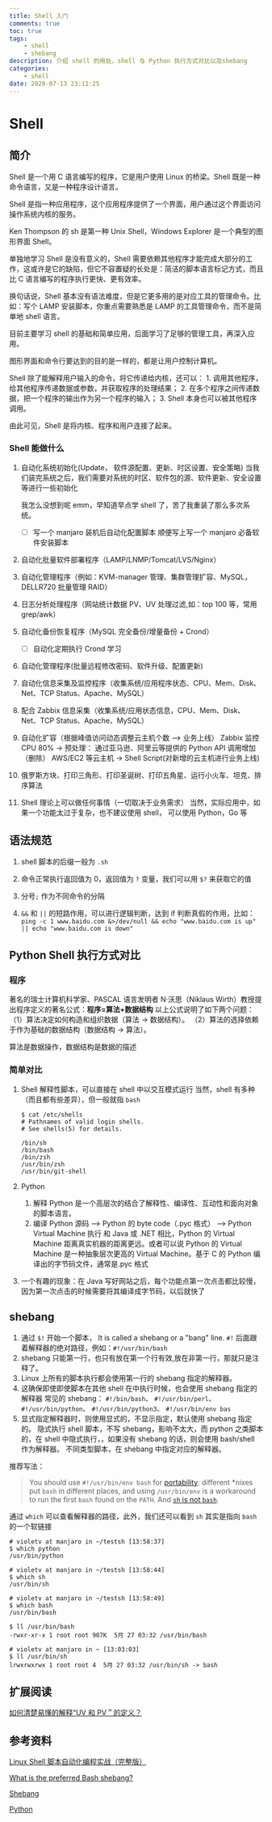 ```yaml
---
title: Shell 入门
comments: true
toc: true
tags:
    - shell
    - shebang
description: 介绍 shell 的用处，shell 与 Python 执行方式对比以及shebang
categories:
    - shell
date: 2020-07-13 23:11:25
---
```


# Shell

## 简介

Shell 是一个用 C 语言编写的程序，它是用户使用 Linux 的桥梁。Shell 既是一种命令语言，又是一种程序设计语言。

Shell 是指一种应用程序，这个应用程序提供了一个界面，用户通过这个界面访问操作系统内核的服务。

Ken Thompson 的 sh 是第一种 Unix Shell，Windows Explorer 是一个典型的图形界面 Shell。

单独地学习 Shell 是没有意义的，Shell 需要依赖其他程序才能完成大部分的工作，这或许是它的缺陷，但它不容置疑的长处是：简洁的脚本语言标记方式，而且比 C 语言编写的程序执行更快、更有效率。

换句话说，Shell 基本没有语法难度，但是它更多用的是对应工具的管理命令。比如：写个 LAMP 安装脚本，你重点需要熟悉是 LAMP 的工具管理命令，而不是简单地 shell 语言。

目前主要学习 shell 的基础和简单应用，后面学习了足够的管理工具，再深入应用。

图形界面和命令行要达到的目的是一样的，都是让用户控制计算机。

Shell 除了能解释用户输入的命令，将它传递给内核，还可以： 1. 调用其他程序，给其他程序传递数据或参数，并获取程序的处理结果； 2. 在多个程序之间传递数据，把一个程序的输出作为另一个程序的输入； 3. Shell 本身也可以被其他程序调用。

由此可见，Shell 是将内核、程序和用户连接了起来。

### Shell 能做什么

1. 自动化系统初始化(Update， 软件源配置、更新、时区设置、安全策略)
   当我们装完系统之后，我们需要对系统的时区、软件包的源、软件更新、安全设置等进行一些初始化

    我怎么没想到呢 emm，早知道早点学 shell 了，苦了我重装了那么多次系统。

    - [ ] 写一个 manjaro 装机后自动化配置脚本
          顺便写上写一个 manjaro 必备软件安装脚本

2. 自动化批量软件部署程序（LAMP/LNMP/Tomcat/LVS/Nginx）

3. 自动化管理程序（例如：KVM-manager 管理、集群管理扩容、MySQL，DELLR720 批量管理 RAID）

4. 日志分析处理程序（网站统计数据 PV、UV 处理过滤,如：top 100 等，常用 grep/awk）

5. 自动化备份恢复程序（MySQL 完全备份/增量备份 + Crond）

    - [ ] 自动化定期执行 Crond 学习

6. 自动化管理程序(批量远程修改密码、软件升级、配置更新)

7. 自动化信息采集及监控程序（收集系统/应用程序状态、CPU、Mem、Disk、Net、TCP Status、Apache、MySQL）

8. 配合 Zabbix 信息采集（收集系统/应用状态信息，CPU、Mem、Disk、Net、TCP Status、Apache、MySQL）

9. 自动化扩容（根据峰值访问动态调整云主机个数 --> 业务上线）
   Zabbix 监控 CPU 80% -> 预处理： 通过亚马逊、阿里云等提供的 Python API 调用增加（删除） AWS/EC2 等云主机 -> Shell Script(对新增的云主机进行业务上线)

10. 俄罗斯方块、打印三角形、打印圣诞树、打印五角星、运行小火车、坦克、排序算法

11. Shell 理论上可以做任何事情（一切取决于业务需求）
    当然，实际应用中，如果一个功能太过于复杂，也不建议使用 shell， 可以使用 Python，Go 等

## 语法规范

1. shell 脚本的后缀一般为 `.sh`

2. 命令正常执行返回值为 0，返回值为 `?` 变量，我们可以用 `$?` 来获取它的值

3. 分号`;` 作为不同命令的分隔

4. `&&` 和 `||` 的短路作用，可以进行逻辑判断，达到 if 判断真假的作用，比如：
   `ping -c 1 www.baidu.com &>/dev/null && echo "www.baidu.com is up" || echo "www.baidu.com is down"`

## Python Shell 执行方式对比

### 程序

著名的瑞士计算机科学家、PASCAL 语言发明者 N·沃思（Niklaus Wirth）教授提出程序定义的著名公式：**程序=算法+数据结构**
以上公式说明了如下两个问题：
（1）算法决定如何构造和组织数据（算法 → 数据结构）。
（2）算法的选择依赖于作为基础的数据结构（数据结构 → 算法）。

算法是数据操作，数据结构是数据的描述

### 简单对比

1. Shell
   解释性脚本，可以直接在 shell 中以交互模式运行
   当然，shell 有多种（而且都有些差异），但一般就指 `bash`

    ```shell
    $ cat /etc/shells
    # Pathnames of valid login shells.
    # See shells(5) for details.

    /bin/sh
    /bin/bash
    /bin/zsh
    /usr/bin/zsh
    /usr/bin/git-shell

    ```

2. Python

    1. 解释
       Python 是一个高层次的结合了解释性、编译性、互动性和面向对象的脚本语言。
    2. 编译
       Python 源码 --> Python 的 byte code（.pyc 格式） --> Python Virtual Machine 执行
       和 Java 或 .NET 相比，Python 的 Virtual Machine 距离真实机器的距离更远。或者可以说 Python 的 Virtual Machine 是一种抽象层次更高的 Virtual Machine。基于 C 的 Python 编译出的字节码文件，通常是.pyc 格式

3. 一个有趣的现象：在 Java 写好网站之后，每个功能点第一次点击都比较慢，因为第一次点击的时候需要将其编译成字节码，以后就快了

## shebang

1. 通过 `$!` 开始一个脚本， It is called a shebang or a "bang" line. `#!` 后面跟着解释器的绝对路径，例如：`#!/usr/bin/bash`
2. shebang 只能第一行，也只有放在第一个行有效,放在非第一行，那就只是注释了。
3. Linux 上所有的脚本执行都会使用第一行的 shebang 指定的解释器。
4. 这确保即使即使脚本在其他 shell 在中执行时候，也会使用 shebang 指定的解释器
   常见的 shebang： `#!/bin/bash`、 `#!/usr/bin/perl`、 `#!/usr/bin/python`、 `#!/usr/bin/python3`、 `#!/usr/bin/env bas`
5. 显式指定解释器时，则使用显式的，不显示指定，默认使用 shebang 指定的。
   隐式执行 shell 脚本，不写 shebang，影响不太大，而 python 之类脚本的，在 shell 中隐式执行，，如果没有 shebang 的话，则会使用 bash/shell 作为解释器。
   不同类型脚本，在 shebang 中指定对应的解释器。

推荐写法：

> You should use `#!/usr/bin/env bash` for [portability](<https://en.wikipedia.org/w/index.php?title=Shebang_(Unix)&oldid=878552871#Portability>): different \*nixes put `bash` in different places, and using `/usr/bin/env` is a workaround to run the first `bash` found on the `PATH`. And [`sh` is not `bash`](https://mywiki.wooledge.org/BashGuide/CommandsAndArguments#Scripts).

通过 `which` 可以查看解释器的路径，此外，我们还可以看到 `sh` 其实是指向 `bash` 的一个软链接

```shell
# violetv at manjaro in ~/testsh [13:58:37]
$ which python
/usr/bin/python

# violetv at manjaro in ~/testsh [13:58:44]
$ which sh
/usr/bin/sh

# violetv at manjaro in ~/testsh [13:58:49]
$ which bash
/usr/bin/bash

$ ll /usr/bin/bash
-rwxr-xr-x 1 root root 907K  5月 27 03:32 /usr/bin/bash

# violetv at manjaro in ~ [13:03:03]
$ ll /usr/bin/sh
lrwxrwxrwx 1 root root 4  5月 27 03:32 /usr/bin/sh -> bash

```

## 扩展阅读

[如何清楚易懂的解释“UV 和 PV＂的定义？](https://www.zhihu.com/question/20448467)

## 参考资料

[Linux Shell 脚本自动化编程实战（完整版）](https://www.bilibili.com/video/BV19t411s7Jx)

[What is the preferred Bash shebang?](https://stackoverflow.com/questions/10376206/what-is-the-preferred-bash-shebang)

[Shebang](https://bash.cyberciti.biz/guide/Shebang)

[Python](https://baike.baidu.com/item/Python/407313?fr=aladdin#7)
